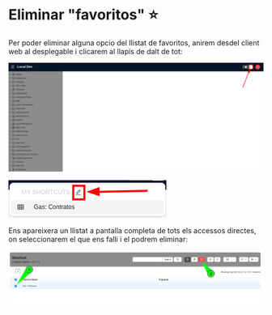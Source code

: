 # Eliminar "favoritos" :star:

Per poder eliminar alguna opcio del llistat de favoritos, anirem desdel client web al desplegable i clicarem al llapis de dalt de tot:

![welcome_page]

![shortcuts_selector]

Ens apareixera un llistat a pantalla completa de tots els accessos directes, on seleccionarem el que ens falli i el podrem eliminar:

![shortcuts_list]

[welcome_page]: /gisce_data/erp/delete_favs_items/welcome_page.png
[shortcuts_selector]: /gisce_data/erp/delete_favs_items/shortcuts_selector.png
[shortcuts_list]: /gisce_data/erp/delete_favs_items/shortcuts_list.png
